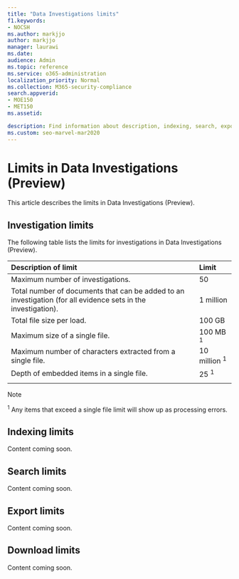 ```yaml
---
title: "Data Investigations limits"
f1.keywords:
- NOCSH
ms.author: markjjo
author: markjjo
manager: laurawi
ms.date: 
audience: Admin
ms.topic: reference
ms.service: o365-administration
localization_priority: Normal
ms.collection: M365-security-compliance 
search.appverid: 
- MOE150
- MET150
ms.assetid: 

description: Find information about description, indexing, search, export, and download limits in Data Investigations (Preview).
ms.custom: seo-marvel-mar2020
---
```


# Limits in Data Investigations (Preview)

This article describes the limits in Data Investigations (Preview).

## Investigation limits

The following table lists the limits for investigations in Data Investigations (Preview). 
    
  |**Description of limit**|**Limit**|
  |:-----|:-----|
  |Maximum number of investigations.  <br/> |50  <br/> |
  |Total number of documents that can be added to an investigation (for all evidence sets in the investigation).  <br/> |1 million  <br/> |
  |Total file size per load.  <br/> |100 GB  <br/> |
  |Maximum size of a single file.   <br/> |100 MB <sup>1</sup> <br/> |
  |Maximum number of characters extracted from a single file.  <br/> |10 million <sup>1</sup> <br/> |
  |Depth of embedded items in a single file.  <br/> |25 <sup>1</sup> <br/> |
|||
> [!NOTE]
><sup>1</sup>  Any items that exceed a single file limit will show up as processing errors.

## Indexing limits

Content coming soon.

## Search limits

Content coming soon.

## Export limits

Content coming soon.

## Download limits

Content coming soon.


